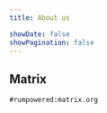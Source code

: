 ```yaml
---
title: About us

showDate: false
showPagination: false
---
```


## Matrix
```text
#rumpowered:matrix.org
```
